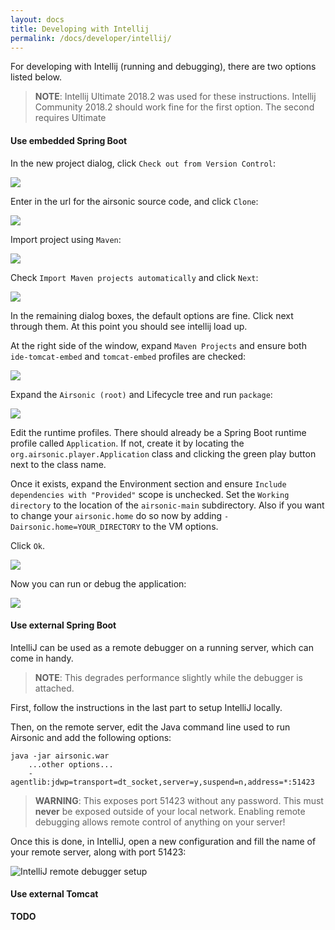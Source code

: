 ```yaml
---
layout: docs
title: Developing with Intellij
permalink: /docs/developer/intellij/
---
```

For developing with Intellij (running and debugging), there are two options listed below.

> **NOTE**: Intellij Ultimate 2018.2 was used for these instructions. Intellij Community 2018.2 should work fine for the first option. The second requires Ultimate

#### Use embedded Spring Boot

In the new project dialog, click `Check out from Version Control`:

![](intellij-git-clone.png)

Enter in the url for the airsonic source code, and click `Clone`:

![](intellij-git-clone2.png)

Import project using `Maven`:

![](intellij-import-maven.png)

Check `Import Maven projects automatically` and click `Next`:

![](intellij-maven-import-auto.png)

In the remaining dialog boxes, the default options are fine. Click next through them. At this point you should see intellij load up.


At the right side of the window, expand `Maven Projects` and ensure both `ide-tomcat-embed` and `tomcat-embed` profiles are checked:

![](intellij-maven-profiles.png)

Expand the `Airsonic (root)` and Lifecycle tree and run `package`:

![](intellij-maven-package.png)

Edit the runtime profiles. There should already be a Spring Boot runtime profile called `Application`. If not, create it by locating the `org.airsonic.player.Application` class and clicking the green play button next to the class name.

Once it exists, expand the Environment section and ensure `Include dependencies with "Provided"` scope is unchecked. Set the `Working directory` to the location of the `airsonic-main` subdirectory. Also if you want to change your `airsonic.home` do so now by adding `-Dairsonic.home=YOUR_DIRECTORY` to the VM options.

Click `Ok`.

![](intellij-application-profile.png)

Now you can run or debug the application:

![](intellij-run.png)

#### Use external Spring Boot

IntelliJ can be used as a remote debugger on a running server, which can come in handy.

> **NOTE**: This degrades performance slightly while the debugger is attached.

First, follow the instructions in the last part to setup IntelliJ locally.

Then, on the remote server, edit the Java command line used to run Airsonic and add the following options:

```
java -jar airsonic.war
    ...other options...
    -agentlib:jdwp=transport=dt_socket,server=y,suspend=n,address=*:51423
```

> **WARNING**: This exposes port 51423 without any password. This must **never** be exposed outside of your local network. Enabling remote debugging allows remote control of anything on your server!

Once this is done, in IntelliJ, open a new configuration and fill the name of your remote server, along with port 51423:

![IntelliJ remote debugger setup](intellij-remote.png)

#### Use external Tomcat

**TODO**
